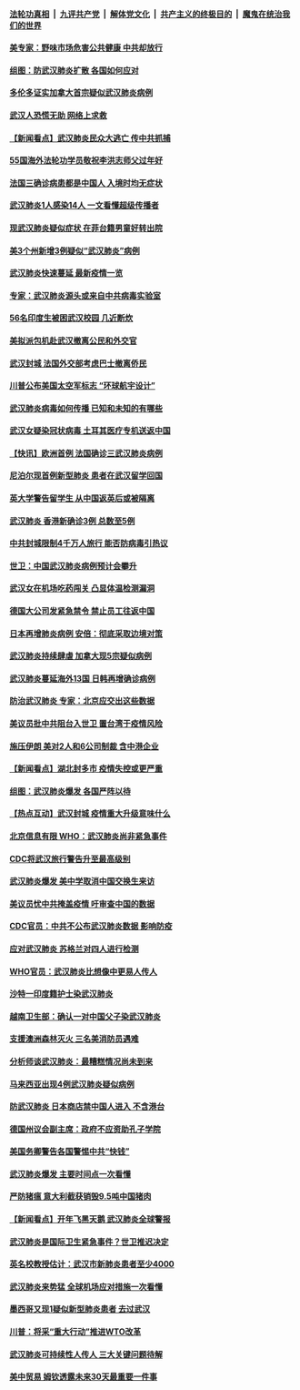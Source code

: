 ####  [法轮功真相](../../../../basic/blob/master/README.md?t=01261426) &nbsp;|&nbsp; [九评共产党](../../../../9ping.md/blob/master/README.md?t=01261426) &nbsp;|&nbsp; [解体党文化](../../../../jtdwh.md/blob/master/README.md?t=01261426)  &nbsp;|&nbsp; [共产主义的终极目的](../../../../gczydzjmd.md/blob/master/README.md?t=01261426) &nbsp;|&nbsp; [魔鬼在统治我们的世界](../../../../mgztzwmdsj.md/blob/master/README.md?t=01261426) 

#### [美专家：野味市场危害公共健康 中共却放行](../pages/nsc418/n11821787.md?t=01261426) 

#### [组图：防武汉肺炎扩散 各国如何应对](../pages/nsc418/n11821212.md?t=01261426) 

#### [多伦多证实加拿大首宗疑似武汉肺炎病例](../pages/nsc418/n11821533.md?t=01261426) 

#### [武汉人恐慌无助 网络上求救](../pages/nsc418/n11821374.md?t=01261426) 

#### [【新闻看点】武汉肺炎民众大逃亡 传中共抓捕](../pages/nsc418/n11819138.md?t=01261426) 

#### [55国海外法轮功学员敬祝李洪志师父过年好](../pages/nsc418/n11790768.md?t=01261426) 

#### [法国三确诊病患都是中国人 入境时均无症状](../pages/nsc418/n11821313.md?t=01261426) 

#### [武汉肺炎1人感染14人 一文看懂超级传播者](../pages/nsc418/n11821286.md?t=01261426) 

#### [现武汉肺炎疑似症状 在菲台籍男童好转出院](../pages/nsc418/n11821205.md?t=01261426) 

#### [美3个州新增3例疑似“武汉肺炎”病例](../pages/nsc418/n11821240.md?t=01261426) 

#### [武汉肺炎快速蔓延 最新疫情一览](../pages/nsc418/n11821203.md?t=01261426) 

#### [专家：武汉肺炎源头或来自中共病毒实验室](../pages/nsc418/n11821057.md?t=01261426) 

#### [56名印度生被困武汉校园 几近断炊](../pages/nsc418/n11820832.md?t=01261426) 

#### [美拟派包机赴武汉撤离公民和外交官](../pages/nsc418/n11820771.md?t=01261426) 

#### [武汉封城 法国外交部考虑巴士撤离侨民](../pages/nsc418/n11819876.md?t=01261426) 

#### [川普公布美国太空军标志 “环球航宇设计”](../pages/nsc418/n11819553.md?t=01261426) 

#### [武汉肺炎病毒如何传播 已知和未知的有哪些](../pages/nsc418/n11819236.md?t=01261426) 

#### [武汉女疑染冠状病毒 土耳其医疗专机送返中国](../pages/nsc418/n11819048.md?t=01261426) 

#### [【快讯】欧洲首例 法国确诊三武汉肺炎病例](../pages/nsc418/n11819091.md?t=01261426) 

#### [尼泊尔现首例新型肺炎 患者在武汉留学回国](../pages/nsc418/n11818988.md?t=01261426) 

#### [英大学警告留学生 从中国返英后或被隔离](../pages/nsc418/n11818994.md?t=01261426) 

#### [武汉肺炎 香港新确诊3例 总数至5例](../pages/nsc418/n11818834.md?t=01261426) 

#### [中共封城限制4千万人旅行 能否防病毒引热议](../pages/nsc418/n11818691.md?t=01261426) 

#### [世卫：中国武汉肺炎病例预计会攀升](../pages/nsc418/n11818529.md?t=01261426) 

#### [武汉女在机场吃药闯关 凸显体温检测漏洞](../pages/nsc418/n11818420.md?t=01261426) 

#### [德国大公司发紧急禁令 禁止员工往返中国](../pages/nsc418/n11818321.md?t=01261426) 

#### [日本再增肺炎病例 安倍：彻底采取边境对策](../pages/nsc418/n11817929.md?t=01261426) 

#### [武汉肺炎持续肆虐 加拿大现5宗疑似病例](../pages/nsc418/n11817748.md?t=01261426) 

#### [武汉肺炎蔓延海外13国 日韩再增确诊病例](../pages/nsc418/n11817429.md?t=01261426) 

#### [防治武汉肺炎 专家：北京应交出这些数据](../pages/nsc418/n11817339.md?t=01261426) 

#### [美议员批中共阻台入世卫 置台湾于疫情风险](../pages/nsc418/n11816529.md?t=01261426) 

#### [施压伊朗 美对2人和6公司制裁 含中港企业](../pages/nsc418/n11816991.md?t=01261426) 

#### [【新闻看点】湖北封多市 疫情失控或更严重](../pages/nsc418/n11816606.md?t=01261426) 

#### [组图：武汉肺炎爆发 各国严阵以待](../pages/nsc418/n11816650.md?t=01261426) 

#### [【热点互动】武汉封城 疫情重大升级意味什么](../pages/nsc418/n11816883.md?t=01261426) 

#### [北京信息有限 WHO：武汉肺炎尚非紧急事件](../pages/nsc418/n11816785.md?t=01261426) 

#### [CDC将武汉旅行警告升至最高级别](../pages/nsc418/n11816617.md?t=01261426) 

#### [武汉肺炎爆发 美中学取消中国交换生来访](../pages/nsc418/n11816538.md?t=01261426) 

#### [美议员忧中共掩盖疫情 吁审查中国的数据](../pages/nsc418/n11816485.md?t=01261426) 

#### [CDC官员：中共不公布武汉肺炎数据 影响防疫](../pages/nsc418/n11816497.md?t=01261426) 

#### [应对武汉肺炎 苏格兰对四人进行检测](../pages/nsc418/n11816459.md?t=01261426) 

#### [WHO官员：武汉肺炎比想像中更易人传人](../pages/nsc418/n11816436.md?t=01261426) 

#### [沙特一印度籍护士染武汉肺炎](../pages/nsc418/n11816361.md?t=01261426) 

#### [越南卫生部：确认一对中国父子染武汉肺炎](../pages/nsc418/n11816301.md?t=01261426) 

#### [支援澳洲森林灭火 三名美消防员遇难](../pages/nsc418/n11816159.md?t=01261426) 

#### [分析师谈武汉肺炎：最糟糕情况尚未到来](../pages/nsc418/n11816014.md?t=01261426) 

#### [马来西亚出现4例武汉肺炎疑似病例](../pages/nsc418/n11815898.md?t=01261426) 

#### [防武汉肺炎 日本商店禁中国人进入 不含港台](../pages/nsc418/n11815409.md?t=01261426) 

#### [德国州议会副主席：政府不应资助孔子学院](../pages/nsc418/n11814351.md?t=01261426) 

#### [美国务卿警告各国警惕中共“快钱”](../pages/nsc418/n11814314.md?t=01261426) 

#### [武汉肺炎爆发 主要时间点一次看懂](../pages/nsc418/n11814106.md?t=01261426) 

#### [严防猪瘟 意大利截获销毁9.5吨中国猪肉](../pages/nsc418/n11814158.md?t=01261426) 

#### [【新闻看点】开年飞黑天鹅 武汉肺炎全球警报](../pages/nsc418/n11813912.md?t=01261426) 

#### [武汉肺炎是国际卫生紧急事件？世卫推迟决定](../pages/nsc418/n11813885.md?t=01261426) 

#### [英名校教授估计：武汉市新肺炎患者至少4000](../pages/nsc418/n11813961.md?t=01261426) 

#### [武汉肺炎来势猛 全球机场应对措施一次看懂](../pages/nsc418/n11813795.md?t=01261426) 

#### [墨西哥又现1疑似新型肺炎患者 去过武汉](../pages/nsc418/n11813696.md?t=01261426) 

#### [川普：将采“重大行动”推进WTO改革](../pages/nsc418/n11813736.md?t=01261426) 

#### [武汉肺炎可持续性人传人 三大关键问题待解](../pages/nsc418/n11813712.md?t=01261426) 

#### [美中贸易 姆钦透露未来30天最重要一件事](../pages/nsc418/n11813241.md?t=01261426) 


